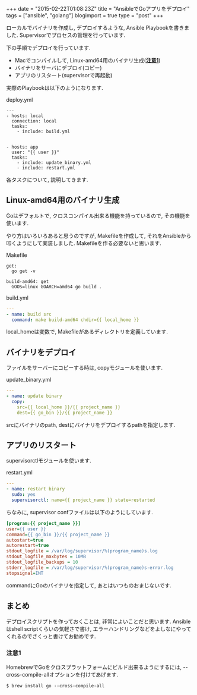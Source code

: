 +++
date = "2015-02-22T01:08:23Z"
title = "AnsibleでGoアプリをデプロイ"
tags = ["ansible", "golang"]
blogimport = true
type = "post"
+++


ローカルでバイナリを作成し, デプロイするような, Ansible Playbookを書きました. Supervisorでプロセスの管理を行っています.

下の手順でデプロイを行っています.

- Macでコンパイルして, Linux-amd64用のバイナリ生成(**[注意1](#caution1)**)
- バイナリをサーバにデプロイ(コピー)
- アプリのリスタート(supervisorで再起動)

実際のPlaybookは以下のようになります.

deploy.yml

```
---
- hosts: local
  connection: local
  tasks:
    - include: build.yml


- hosts: app
  user: "{{ user }}"
  tasks:
    - include: update_binary.yml
    - include: restart.yml
```

各タスクについて, 説明してきます.


## Linux-amd64用のバイナリ生成

Goはデフォルトで, クロスコンパイル出来る機能を持っているので, その機能を使います.

やり方はいろいろあると思うのですが, Makefileを作成して, それをAnsibleから叩くようにして実装しました. Makefileを作る必要ないと思います.

Makefile

```make
get:
  go get -v

build-amd64: get
  GOOS=linux GOARCH=amd64 go build .
```

build.yml

```yml
---
- name: build src
  command: make build-amd64 chdir={{ local_home }}
```

local_homeは変数で, Makefileがあるディレクトリを定義しています.


## バイナリをデプロイ

ファイルをサーバーにコピーする時は, copyモジュールを使います.

update_binary.yml

```yml
---
- name: update binary
  copy:
    src={{ local_home }}/{{ project_name }}
    dest={{ go_bin }}/{{ project_name }}
```

srcにバイナリのpath, destにバイナリをデプロイするpathを指定します.


## アプリのリスタート

supervisorctlモジュールを使います.

restart.yml

```yml
---
- name: restart binary
  sudo: yes
  supervisorctl: name={{ project_name }} state=restarted
```

ちなみに, supervisor confファイルは以下のようにしています.

```ini
[program:{{ project_name }}]
user={{ user }}
command={{ go_bin }}/{{ project_name }}
autostart=true
autorestart=true
stdout_logfile = /var/log/supervisor/%(program_name)s.log
stdout_logfile_maxbytes = 10MB
stdout_logfile_backups = 10
stderr_logfile = /var/log/supervisor/%(program_name)s-error.log
stopsignal=INT
```

commandにGoのバイナリを指定して, あとはいつものおまじないです.


## まとめ

デプロイスクリプトを作っておくことは, 非常によいことだと思います. Ansibleはshell scriptくらいの気軽さで書け, エラーハンドリングなどをよしなにやってくれるのでさくっと書けてお勧めです.


### <a name="caution1"></a>注意1

HomebrewでGoをクロスプラットフォームにビルド出来るようにするには,
--cross-compile-allオプションを付けてあげます.

```shell
$ brew install go --cross-compile-all
```
